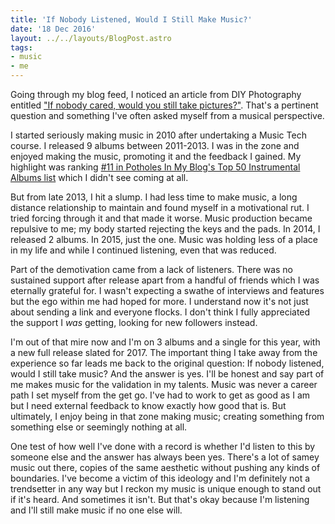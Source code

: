 ```yaml
---
title: 'If Nobody Listened, Would I Still Make Music?'
date: '18 Dec 2016'
layout: ../../layouts/BlogPost.astro
tags:
- music
- me
---
```


Going through my blog feed, I noticed an article from DIY Photography entitled ["If nobody cared, would you still take pictures?"](https://www.diyphotography.net/nobody-cared-still-take-pictures/). That's a pertinent question and something I've often asked myself from a musical perspective.     

I started seriously making music in 2010 after undertaking a Music Tech course. I released 9 albums between 2011-2013. I was in the zone and enjoyed making the music, promoting it and the feedback I gained. My highlight was ranking [#11 in Potholes In My Blog's Top 50 Instrumental Albums list](http://potholesinmyblog.com/top-25-instrumental-albums-of-2012/4/) which I didn't see coming at all.          

But from late 2013, I hit a slump. I had less time to make music, a long distance relationship to maintain and found myself in a motivational rut. I tried forcing through it and that made it worse. Music production became repulsive to me; my body started rejecting the keys and the pads. In 2014, I released 2 albums. In 2015, just the one. Music was holding less of a place in my life and while I continued listening, even that was reduced.           

Part of the demotivation came from a lack of listeners. There was no sustained support after release apart from a handful of friends which I was eternally grateful for. I wasn't expecting a swathe of interviews and features but the ego within me had hoped for more. I understand now it's not just about sending a link and everyone flocks. I don't think I fully appreciated the support I *was* getting, looking for new followers instead.          

I'm out of that mire now and I'm on 3 albums and a single for this year, with a new full release slated for 2017. The important thing I take away from the experience so far leads me back to the original question: If nobody listened, would I still take music? And the answer is yes. I'll be honest and say part of me makes music for the validation in my talents. Music was never a career path I set myself from the get go. I've had to work to get as good as I am but I need external feedback to know exactly how good that is. But ultimately, I enjoy being in that zone making music; creating something from something else or seemingly nothing at all.           

One test of how well I've done with a record is whether I'd listen to this by someone else and the answer has always been yes. There's a lot of samey music out there, copies of the same aesthetic without pushing any kinds of boundaries. I've become a victim of this ideology and I'm definitely not a trendsetter in any way but I reckon my music is unique enough to stand out if it's heard. And sometimes it isn't. But that's okay because I'm listening and I'll still make music if no one else will.